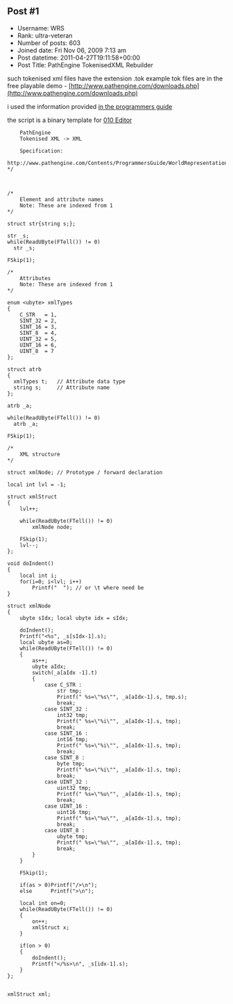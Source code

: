 ## Post #1
- Username: WRS
- Rank: ultra-veteran
- Number of posts: 603
- Joined date: Fri Nov 06, 2009 7:13 am
- Post datetime: 2011-04-27T19:11:58+00:00
- Post Title: PathEngine TokenisedXML Rebuilder

such tokenised xml files have the extension .tok
example tok files are in the free playable demo - [http://www.pathengine.com/downloads.php](http://www.pathengine.com/downloads.php)

i used the information provided [in the programmers guide](http://www.pathengine.com/Contents/ProgrammersGuide/WorldRepresentation/DirectXMLGeneration/TokenisedXML/page.php)

the script is a binary template for [010 Editor](http://www.sweetscape.com/010editor/)

```
    PathEngine
    Tokenised XML -> XML

    Specification:
    http://www.pathengine.com/Contents/ProgrammersGuide/WorldRepresentation/DirectXMLGeneration/TokenisedXML/page.php
*/



/*
    Element and attribute names
    Note: These are indexed from 1
*/

struct str{string s;};

str _s;
while(ReadUByte(FTell()) != 0)
  str _s;

FSkip(1);

/*
    Attributes
    Note: These are indexed from 1
*/

enum <ubyte> xmlTypes
{
    C_STR   = 1,
    SINT_32 = 2,
    SINT_16 = 3,
    SINT_8  = 4,
    UINT_32 = 5,
    UINT_16 = 6,
    UINT_8  = 7
};

struct atrb
{
  xmlTypes t;   // Attribute data type
  string s;     // Attribute name
};

atrb _a;

while(ReadUByte(FTell()) != 0)
  atrb _a;

FSkip(1);

/*
    XML structure
*/

struct xmlNode; // Prototype / forward declaration

local int lvl = -1;

struct xmlStruct
{
    lvl++;

    while(ReadUByte(FTell()) != 0)
        xmlNode node;

    FSkip(1);
    lvl--;
};

void doIndent()
{
    local int i;
    for(i=0; i<lvl; i++)
        Printf("  "); // or \t where need be
}

struct xmlNode
{
    ubyte sIdx; local ubyte idx = sIdx;

    doIndent();
    Printf("<%s", _s[sIdx-1].s);
    local ubyte as=0;
    while(ReadUByte(FTell()) != 0)
    {
        as++;
        ubyte aIdx;
        switch(_a[aIdx -1].t)
        {
            case C_STR :
                str tmp;
                Printf(" %s=\"%s\"", _a[aIdx-1].s, tmp.s);
                break;
            case SINT_32 :
                int32 tmp;
                Printf(" %s=\"%i\"", _a[aIdx-1].s, tmp);
                break;
            case SINT_16 :
                int16 tmp;
                Printf(" %s=\"%i\"", _a[aIdx-1].s, tmp);
                break;
            case SINT_8 :
                byte tmp;
                Printf(" %s=\"%i\"", _a[aIdx-1].s, tmp);
                break;
            case UINT_32 :
                uint32 tmp;
                Printf(" %s=\"%u\"", _a[aIdx-1].s, tmp);
                break;
            case UINT_16 :
                uint16 tmp;
                Printf(" %s=\"%u\"", _a[aIdx-1].s, tmp);
                break;
            case UINT_8 :
                ubyte tmp;
                Printf(" %s=\"%u\"", _a[aIdx-1].s, tmp);
                break;
        }
    }

    FSkip(1);

    if(as > 0)Printf("/>\n");
    else      Printf(">\n");

    local int on=0;
    while(ReadUByte(FTell()) != 0)
    {
        on++;
        xmlStruct x;
    }

    if(on > 0)
    {
        doIndent();
        Printf("</%s>\n", _s[idx-1].s);
    }
};


xmlStruct xml;

```
